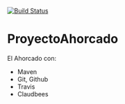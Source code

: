 [![Build Status](https://travis-ci.org/alexflores/ProyectoAhorcado.png?branch=master)](https://travis-ci.org/alexflores/ProyectoAhorcado)

ProyectoAhorcado
================

El Ahorcado con:
- Maven
- Git, Github
- Travis
- Claudbees
